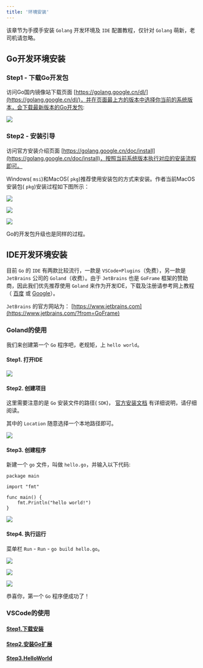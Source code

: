 ```yaml
---
title: '环境安装'
---
```


该章节为手摸手安装 `Golang` 开发环境及 `IDE` 配置教程，仅针对 `Golang` 萌新，老司机请忽略。

## Go开发环境安装

### Step1 - 下载Go开发包

访问Go国内镜像站下载页面 [https://golang.google.cn/dl/](https://golang.google.cn/dl/)，并在页面最上方的版本中选择你当前的系统版本，会下载最新版本的Go开发包:

![](/markdown/d3ce7f0e43ebf678adea8db4c46662d5.png)

### Step2 - 安装引导

访问官方安装介绍页面 [https://golang.google.cn/doc/install](https://golang.google.cn/doc/install)，按照当前系统版本执行对应的安装流程即可。

Windows( `msi`)和MacOS( `pkg`)推荐使用安装包的方式来安装。作者当前MacOS安装包( `pkg`)安装过程如下图所示：

![](/markdown/80729ac6360ac646a39b696d32778d66.png)

![](/markdown/afc21d8598a0bef86c1a53c8e6784bb6.png)

![](/markdown/f3f59daf118e34e16a920bcdcf6391de.png)

Go的开发包升级也是同样的过程。

## IDE开发环境安装

目前 `Go` 的 `IDE` 有两款比较流行，一款是 `VSCode+Plugins`（免费），另一款是 `JetBrains` 公司的 `Goland`（收费）。由于 `JetBrains` 也是 `GoFrame` 框架的赞助商，因此我们优先推荐使用 `Goland` 来作为开发IDE，下载及注册请参考网上教程（ [百度](https://www.baidu.com/s?wd=goland%20安装) 或 [Google](https://www.google.com/search?q=goland+安装)）。

`JetBrains` 的官方网站为： [https://www.jetbrains.com](https://www.jetbrains.com/?from=GoFrame)

### Goland的使用

我们来创建第一个 `Go` 程序吧，老规矩，上 `hello world`。

#### Step1. 打开IDE

![](/markdown/53e952d14b92225b865b2bca6aab7cd2.png)

#### Step2. 创建项目

这里需要注意的是 `Go` 安装文件的路径( `SDK`)， [官方安装文档](https://golang.google.cn/doc/install) 有详细说明，请仔细阅读。

其中的 `Location` 随意选择一个本地路径即可。

![](/markdown/0520c06f4ba6cb8411ffe09eb0713a26.png)

#### Step3. 创建程序

新建一个 `go` 文件，叫做 `hello.go`，并输入以下代码:

```
package main

import "fmt"

func main() {
    fmt.Println("hello world!")
}
```

![](/markdown/c3c0ce22f357637b39e7656733d91983.png)

#### Step4. 执行运行

菜单栏 `Run` \- `Run` \- `go build hello.go`。

![](/markdown/a4dc00babf5b34dcc081b916b83713b8.png)

![](/markdown/80d5fbefe18582fcbbf6f7c34cdff35a.png)

![](/markdown/ecb56b2f0bb37809e2fd11f89e667566.png)

恭喜你，第一个 `Go` 程序便成功了！

### VSCode的使用

#### [Step1.下载安装](https://code.visualstudio.com/)

#### [Step2.安装Go扩展](https://docs.microsoft.com/zh-cn/learn/modules/go-get-started/4-install-visual-studio-code?ns-enrollment-type=learningpath&ns-enrollment-id=learn.languages.go-first-steps)

#### [Step3.HelloWorld](https://docs.microsoft.com/zh-cn/learn/modules/go-get-started/5-hello-world)